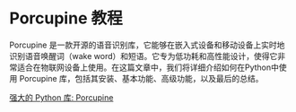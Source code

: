 # Porcupine 教程

<show-structure depth="3"/>

Porcupine 是一款开源的语音识别库，它能够在嵌入式设备和移动设备上实时地识别语音唤醒词（wake word）和短语。它专为低功耗和高性能设计，使得它非常适合在物联网设备上使用。在这篇文章中，我们将详细介绍如何在Python中使用 Porcupine 库，包括其安装、基本功能、高级功能，以及最后的总结。


<seealso>
<category ref="ref_docs">
    <a href="https://mp.weixin.qq.com/s/RmJr_4R6TpOtojbvgvRERg">强大的 Python 库: Porcupine</a>
</category>
<category ref="ref_github">
</category>
<category ref="ref_issues">
</category>
<category ref="ref_hf">
</category>
<category ref="ref_ms">
</category>
</seealso>
